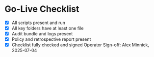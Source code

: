 # Go-Live Checklist

- [x] All scripts present and run
- [x] All key folders have at least one file
- [x] Audit bundle and logs present
- [x] Policy and retrospective report present
- [x] Checklist fully checked and signed
Operator Sign-off: Alex Minnick, 2025-07-04
